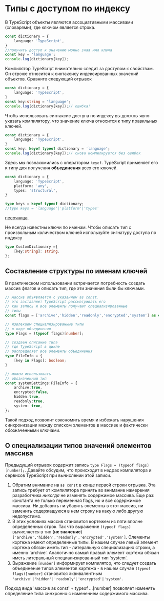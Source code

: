 # Типы с доступом по индексу

В TypeScript объекты являются ассоциативными массивами (словарями), где ключом является строка.

```ts
const dictionary = {
    language: 'TypeScript',
}
//получить доступ к значению можно зная имя ключа
const key = 'language';
console.log(dictionary[key]);
```

Компилятор TypeScript внимательно следит за доступом к свойствам. Он строже относится к синтаксису индексированных значений объектов. Сравните следующий отрывок

```ts
const dictionary = {
    language: 'TypeScript',    
}
const key:string = 'language';
console.log(dictionary[key]);// ошибка!
```

Чтобы использовать синтаксис доступа по индексу вы должны явно указать компилятору, что значение ключа относится к типу правильных ключей.

```ts
const dictionary = {
    language: 'TypeScript',    
}
const key: keyof typeof dictionary = 'language';
console.log(dictionary[key]);// снова компилируется без ошибок
```

Здесь мы познакомились с оператором `keyof`. TypeScript применяет его к типу для получения **объединения** всех его ключей.

```ts
const dictionary = {
    language: 'TypeScript',
    platform: 'any',
    types: 'structural',    
}

type keys = keyof typeof dictionary;
//type keys = 'language'|'platform'|'types'
```

[песочница](https://www.typescriptlang.org/play?ssl=8&ssc=44&pln=1&pc=1#code/MYewdgzgLgBAJgS2FB4CGAnAnjAvDAbwCgZSYAbNMAcwFc1qBTALhgHIAVLAB0YGVgGBNyhsANCTLdKUAGYgMAW1ZsqWcZNJQejCCugZayWhjTlxZGEQC+RItt4wA1oywQ8z1yFkwHjb-BIKOjYANxEAPQRfp5uHmyUNPRMbAA+bNJocgqKaWx+EGxAA).

Не всегда известны ключи по именам. Чтобы описать тип с произвольным количеством ключей используйте сигнатуру доступа по индексу

```ts
type CustomDictionary ={
    [key:string]: string,
};
```

## Составление структуры по именам ключей

В практическом использовании встречается потребность создать массив флагов и описать тип, где эти значения были бы ключами.

```ts
// массив объявляется с указанием as const. 
// это заставляет TypeScript рассматривать его 
// как запись и все элементы получают специализированные
// типы
const flags = ['archive','hidden','readonly','encrypted','system'] as const;

// извлекаем специализированные типы 
// в виде объединения 
type Flags = (typeof flags)[number];

// создаем описание типа
// где TypeScript в цикле 
// распределяет все элементы объединения
type FileInfo = {
    [key in Flags]: boolean;
}

// можем использовать 
// обозначенный тип
const systemSettings:FileInfo = {
    archive:true,
    encrypted:false,
    hidden:true,
    readonly:true,
    system: true,
};
```

Такой подход позволит сэкономить время и избежать нарушения синхронизации между списком элементов в массиве и фактически обозначенными ключами.

## О специализации типов значений элементов массива

Предыдущий отрывок содержит запись `type Flags = (typeof flags)[number];`. Давайте обсудим, что происходит в недрах компилятора и сервисов TypeScript при вычислении этой записи.

1. Обратим внимание на `as const` в конце первой строки отрывка. Эта запись требует от компилятора принять во внимание намерения разработчика _никогда_ не изменять содержимое массива. Еще раз: константа не только переменная flags, но и всё содержимое массива. Ни добавить ни убавить элементы в этот массив, ни заменить содержащуюся в нем строку на какую либо другую недопустимо.
2. В этих условиях массив становится кортежем из пяти вполне определенных строк. Так что выражение `(typeof flags)` вычисляется в тип (**не значение**) `['archive','hidden','readonly','encrypted','system']`. Элементы кортежа имеют определенные типы. В нашем случае левый элемент кортежа обязан иметь тип - литеральную специализацию строки, а именно 'archive'. Аналогично самый правый элемент кортежа обязан иметь литеральный специализированный тип 'system'.
3. Выражение `[number]` информирует компилятор, что следует создать объединение типов элементов картежа - в нашем случае `(typeof flags)[number]` становится эквивалентным `'archive'|'hidden'|'readonly'|'encrypted'|'system'`.

Подход вида 'массив as const' + typeof ...\[number\] позволяет изменять определение типа синхронно с изменением содержимого массива.
